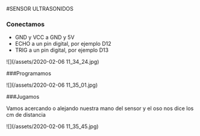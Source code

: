 #SENSOR ULTRASONIDOS
###    Conectamos

* GND y VCC a GND y 5V
* ECHO a un pin digital, por ejemplo D12
* TRIG a un pin digital, por ejemplo D13

![](/assets/2020-02-06 11_34_24.jpg)

###Programamos

![](/assets/2020-02-06 11_35_01.jpg)

###Jugamos

Vamos acercando o alejando nuestra mano del sensor y el oso nos dice los cm de distancia

![](/assets/2020-02-06 11_35_45.jpg)



